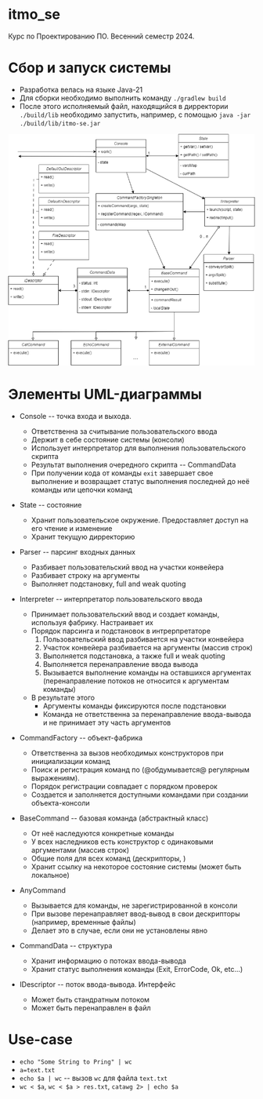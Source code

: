 # itmo_se
Курс по Проектированию ПО. Весенний семестр 2024.

# Сбор и запуск системы
* Разработка велась на языке Java-21
* Для сборки необходимо выполнить команду `./gradlew build`
* После этого исполняемый файл, находящийся в дирректории `./build/lib` необходимо запустить, например,
с помощью `java -jar ./build/lib/itmo-se.jar`

![Архитектура системы](./.data/console.png)

# Элементы UML-диаграммы
* Console -- точка входа и выхода.
  * Ответственна за считывание пользовательского ввода
  * Держит в себе состояние системы (консоли)
  * Использует интерпретатор для выполнения пользовательского скрипта
  * Результат выполнения очередного скрипта -- CommandData
  * При получении кода от команды `exit` завершает свое выполнение и возвращает статус выполнения последней до неё команды или цепочки команд 

* State -- состояние
  * Хранит пользовательское окружение. Предоставляет доступ на его чтение и изменение
  * Хранит текущую дирректорию

* Parser -- парсинг входных данных
  * Разбивает пользовательский ввод на участки конвейера
  * Разбивает строку на аргументы
  * Выполняет подстановку, full and weak quoting
  
* Interpreter -- интерпретатор пользовательского ввода
  * Принимает пользовательский ввод и создает команды, используя фабрику. Настраивает их
  * Порядок парсинга и подстановок в интрерпретаторе
    1. Пользовательский ввод разбивается на участки конвейера
    2. Участок конвейера разбивается на аргументы (массив строк)
    3. Выполняется подстановка, а также full и weak quoting
    4. Выполняется перенаправление ввода вывода
    5. Вызывается выполнение команды на оставшихся аргументах (перенаправление потоков не относится к аргументам команды)
  * В результате этого
    * Аргументы команды фиксируются после подстановки
    * Команда не ответственна за перенаправление ввода-вывода и не принимает эту часть аргументов
  
* CommandFactory -- объект-фабрика
  * Ответственна за вызов необходимых конструкторов при инициализации команд
  * Поиск и регистрация команд по (@обдумывается@ регулярным выражениям).
  * Порядок регистрации совпадает с порядком проверок
  * Создается и заполняется доступными командами при создании объекта-консоли

* BaseCommand -- базовая команда (абстрактный класс)
  * От неё наследуются конкретные команды
  * У всех наследников есть конструктор с одинаковыми аргументами (массив строк)
  * Общие поля для всех команд (дескрипторы, )
  * Хранит ссылку на некоторое состояние системы (может быть локальное)

* AnyCommand
  * Вызывается для команды, не зарегистрированной в консоли
  * При вызове перенаправляет ввод-вывод в свои дескрипторы (например, временные файлы)
  * Делает это в случае, если они не установлены явно
  
* CommandData -- структура
  * Хранит информацию о потоках ввода-вывода
  * Хранит статус выполнения команды (Exit, ErrorCode, Ok, etc...)

* IDescriptor -- поток ввода-вывода. Интерфейс
  * Может быть стандратным потоком
  * Может быть перенаправлен в файл


# Use-case

* `echo "Some String to Pring" | wc`
* `a=text.txt`
* `echo $a | wc` -- вызов `wc` для файла `text.txt`
* `wc < $a`, `wc < $a > res.txt`, `catawg 2> | echo $a`